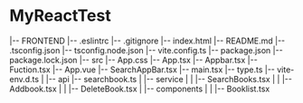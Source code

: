 # MyReactTest
|-- FRONTEND
    |-- .eslintrc
    |-- .gitignore
    |-- index.html
    |-- README.md
    |-- .tsconfig.json
    |-- tsconfig.node.json
    |-- vite.config.ts
    |-- package.json
    |-- package.lock.json
    |-- src
        |-- App.css
        |-- App.tsx
        |-- Appbar.tsx
	|-- Fuction.tsx
	|-- App.vue
        |-- SearchAppBar.tsx
	|-- main.tsx
        |-- type.ts
        |-- vite-env.d.ts
        |   |-- api
		|-- searchbook.ts
        |   |-- service
        |   |   |-- SearchBooks.tsx
	|   |   |-- Addbook.tsx
	|   |   |-- DeleteBook.tsx
        |   |-- components
        |   |   |-- Booklist.tsx
       

